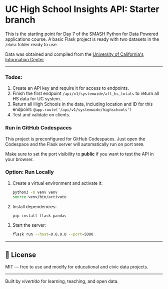 
# UC High School Insights API: Starter branch

This is the starting point for Day 7 of the  SMASH Python for Data Powered applications course. A basic Flask project is ready with two datasets in the `/data` folder ready to use.

Data was obtained and compiled from the [University of California's Information Center](https://www.universityofcalifornia.edu/about-us/information-center/admissions-source-school)

---

### Todos:

1. Create an API key and require it for access to endpoints.
2. Finish the first endpoint `/api/v1/systemwide/all_hs_totals` to return all HS data for UC system.
3. Return all High Schools in the data, including location and ID for this endpoint: `@app.route('/api/v1/systemwide/highschools')`
4. Test and validate on clients.

###  Run in GitHub Codespaces

This project is preconfigured for GitHub Codespaces. Just open the Codespace and the Flask server will automatically run on port `5000`.

Make sure to set the port visibility to **public** if you want to test the API in your browser.

### Option: Run Locally

1. Create a virtual environment and activate it:
   ```bash
   python3 -m venv venv
   source venv/bin/activate
   ```

2. Install dependencies:
   ```bash
   pip install flask pandas
   ```

3. Start the server:
   ```bash
   flask run --host=0.0.0.0 --port=5000
   ```

---



## 📜 License

MIT — free to use and modify for educational and civic data projects.

---

Built by *vivertido* for learning, teaching, and open data.